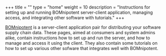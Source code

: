 +++
title = ""
type = "home"
weight = 10
description = "Instructions for setting up and running BOMnipotent server-client application, managing access, and integrating other software with tutorials."
+++

[BOMnipotent](https://www.wwh-soft.com/) is a server-client application pair for distributing your software supply chain data. These pages, aimed at consumers and system admins alike, contain instructions how to set up and run the server, and how to manage and access it using the client. They also contain some tutorials on how to set up various other sofware that integrates well with BOMnipotent.
